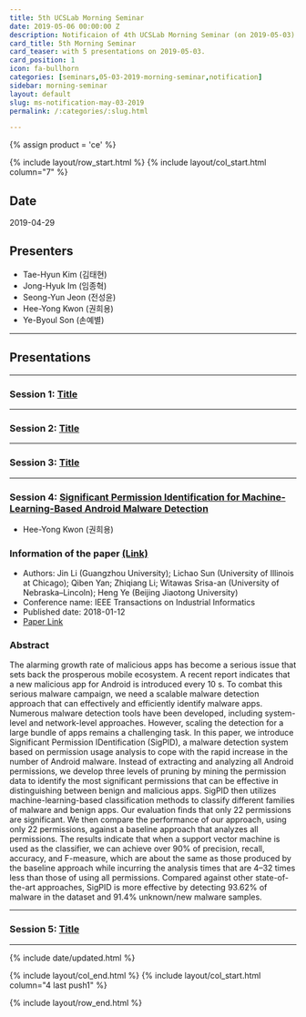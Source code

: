 ```yaml
---
title: 5th UCSLab Morning Seminar
date: 2019-05-06 00:00:00 Z
description: Notificaion of 4th UCSLab Morning Seminar (on 2019-05-03)
card_title: 5th Morning Seminar
card_teaser: with 5 presentations on 2019-05-03.
card_position: 1
icon: fa-bullhorn
categories: [seminars,05-03-2019-morning-seminar,notification]
sidebar: morning-seminar
layout: default
slug: ms-notification-may-03-2019
permalink: /:categories/:slug.html

---
```


{% assign product = 'ce' %}

{% include layout/row_start.html %}
{% include layout/col_start.html column="7" %}

## Date
2019-04-29

## Presenters
+ Tae-Hyun Kim (김태현)
+ Jong-Hyuk Im (임종혁)
+ Seong-Yun Jeon (전성윤)
+ Hee-Yong Kwon (권희용)
+ Ye-Byoul Son (손예별)

---
## Presentations

---

### Session 1: [Title](https://inhaucs.github.io/seminars/04-29-2019-morning-seminar/presentation/ms-presentation-jh-apr-29-2019.html)

---

### Session 2: [Title](https://inhaucs.github.io/seminars/04-29-2019-morning-seminar/presentation/ms-presentation-jh-apr-29-2019.html)

---

### Session 3: [Title](https://inhaucs.github.io/seminars/04-29-2019-morning-seminar/presentation/ms-presentation-jh-apr-29-2019.html)

---

### Session 4: [Significant Permission Identification for Machine-Learning-Based Android Malware Detection](https://inhaucs.github.io/seminars/05-03-2019-morning-seminar/presentation/ms-presentation-hy-may-03-2019.html)

+ Hee-Yong Kwon (권희용)

### Information of the paper [(Link)](https://ieeexplore.ieee.org/abstract/document/8255798)
+ Authors: Jin Li (Guangzhou University); Lichao Sun (University of
Illinois at Chicago); Qiben Yan; Zhiqiang Li; Witawas Srisa-an (University of Nebraska–Lincoln); Heng Ye (Beijing Jiaotong University)
+ Conference name: IEEE Transactions on Industrial Informatics
+ Published date: 2018-01-12
+ [Paper Link](https://ieeexplore.ieee.org/stamp/stamp.jsp?tp=&arnumber=8255798)


### Abstract
The alarming growth rate of malicious apps has become a serious issue that sets back the prosperous mobile ecosystem. A recent report indicates that a new malicious app for Android is introduced every 10 s. To combat this serious malware campaign, we need a scalable malware detection approach that can effectively and efficiently identify malware apps. Numerous malware detection tools have been developed, including system-level and network-level approaches. However, scaling the detection for a large bundle of apps remains a challenging task. In this paper, we introduce Significant Permission IDentification (SigPID), a malware detection system based on permission usage analysis to cope with the rapid increase in the number of Android malware. Instead of extracting and analyzing all Android permissions, we develop three levels of pruning by mining the permission data to identify the most significant permissions that can be effective in distinguishing between benign and malicious apps. SigPID then utilizes machine-learning-based classification methods to classify different families of malware and benign apps. Our evaluation finds that only 22 permissions are significant. We then compare the performance of our approach, using only 22 permissions, against a baseline approach that analyzes all permissions. The results indicate that when a support vector machine is used as the classifier, we can achieve over 90% of precision, recall, accuracy, and F-measure, which are about the same as those produced by the baseline approach while incurring the analysis times that are 4–32 times less than those of using all permissions. Compared against other state-of-the-art approaches, SigPID is more effective by detecting 93.62% of malware in the dataset and 91.4% unknown/new malware samples.

---

### Session 5: [Title](https://inhaucs.github.io/seminars/04-29-2019-morning-seminar/presentation/ms-presentation-jh-apr-29-2019.html)

---





{% include date/updated.html %}

{% include layout/col_end.html %}
{% include layout/col_start.html column="4 last push1" %}

{% include layout/row_end.html %}
